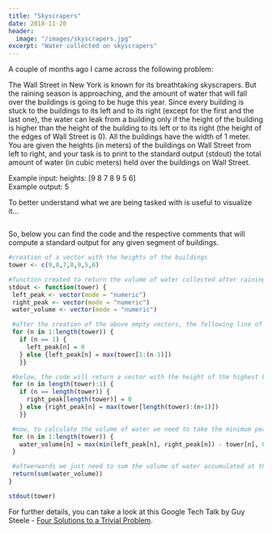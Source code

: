 ```yaml
---
title: "Skyscrapers"
date: 2018-11-20
header:
  image: "/images/skyscrapers.jpg"
excerpt: "Water collected on skyscrapers"
---
```


A couple of months ago I came across the following problem:

The Wall Street in New York is known for its breathtaking skyscrapers. But the raining season is approaching, and the amount of water that will fall over the buildings is going to be huge this year.
Since every building is stuck to the buildings to its left and to its right (except for the first and the last one), the water can leak from a building only if the height of the building is higher than the height of the building to its left or to its right (the height of the edges of Wall Street is 0).
All the buildings have the width of 1 meter. You are given the heights (in meters) of the buildings on Wall Street from left to right, and your task is to print to the standard output (stdout) the total amount of water (in cubic meters) held over the buildings on Wall Street.

Example input: heights: [9 8 7 8 9 5 6]  
Example output: 5

To better understand what we are being tasked with is useful to visualize it...

<img src="{{ site.url }}{{ site.baseurl }}/images/skywater.jpg" alt="">

So, below you can find the code and the respective comments that will compute a standard output for any given segment of buildings.

```r
#creation of a vector with the heights of the buildings
tower <- c(9,8,7,8,9,5,6)

#function created to return the volume of water collected after raining, given the height of each building
stdout <- function(tower) {
 left_peak <- vector(mode = "numeric")
 right_peak <- vector(mode = "numeric")
 water_volume <- vector(mode = "numeric")

 #after the creation of the above empty vectors, the following line of code will return a vector with the height of the highest building on the left hand side of each position (starting with a 0)   
 for (n in 1:length(tower)) {
   if (n == 1) {
     left_peak[n] = 0
   } else {left_peak[n] = max(tower[1:(n-1)])
   }}

 #below, the code will return a vector with the height of the highest building on the right hand side of each position (starting with a 0)   
 for (n in length(tower):1) {
   if (n == length(tower)) {
     right_peak[length(tower)] = 0
   } else {right_peak[n] = max(tower[length(tower):(n+1)])
   }}

 #now, to calculate the volume of water we need to take the minimum peak between the left and right hand sides and subtract the tower height at each position. If the tower height is higher than the minimum peak, then no water will be collected.
 for (n in 1:length(tower)) {
   water_volume[n] = max(min(left_peak[n], right_peak[n]) - tower[n], 0)
 }

 #aftwerwards we just need to sum the volume of water accumulated at the top of each building
 return(sum(water_volume))
}

stdout(tower)
```

For further details, you can take a look at this Google Tech Talk by Guy Steele - [Four Solutions to a Trivial Problem](https://youtu.be/ftcIcn8AmSY?t=536).
